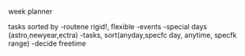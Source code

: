 week planner

tasks sorted by 
-routene rigid!, flexible
-events
-special days (astro,newyear,ectra)
-tasks, sort(anyday,specfc day, anytime, specfk range)
-decide freetime